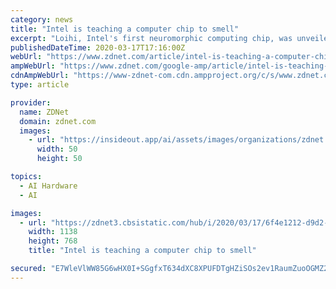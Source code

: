 ```yaml
---
category: news
title: "Intel is teaching a computer chip to smell"
excerpt: "Loihi, Intel's first neuromorphic computing chip, was unveiled in 2017 and pitched by the company as the next generation of AI, capable of applying the principles of computation found in biological brains to computer architectures. Loihi is capable of self-learning thanks to a new type of neural network dubbed \"spiking neural network\"."
publishedDateTime: 2020-03-17T17:16:00Z
webUrl: "https://www.zdnet.com/article/intel-is-teaching-a-computer-chip-to-smell/"
ampWebUrl: "https://www.zdnet.com/google-amp/article/intel-is-teaching-a-computer-chip-to-smell/"
cdnAmpWebUrl: "https://www-zdnet-com.cdn.ampproject.org/c/s/www.zdnet.com/google-amp/article/intel-is-teaching-a-computer-chip-to-smell/"
type: article

provider:
  name: ZDNet
  domain: zdnet.com
  images:
    - url: "https://insideout.app/ai/assets/images/organizations/zdnet.com-50x50.jpg"
      width: 50
      height: 50

topics:
  - AI Hardware
  - AI

images:
  - url: "https://zdnet3.cbsistatic.com/hub/i/2020/03/17/6f4e1212-d9d2-4e4c-801d-0817de866124/loihi-889x600.jpg"
    width: 1138
    height: 768
    title: "Intel is teaching a computer chip to smell"

secured: "E7WleVlWW85G6wHX0I+SGgfxT634dXC8XPUFDTgHZiSOs2ev1RaumZuoOGMZ2YdsnSk4OQFTNGwZkjcL4e8GXKnld4p0lkEmGgxou2FlnHRqDWWj6dOCha1yiOHTXkjjM46vkK0QRMUKfziELV6EKR2Mxow05h4ZAVc0g6Ax3Ms9XexIeGCMcIhQmHdOGgbgXJoT9enZK6phaNlDZaiu32k+hSyIT6gUETQOEWO0zPyePULssiK1u4CHYer90ofpzF7AtwV2LLi/8sJ2hLLdVXvV2QyUCxAg/BnzX1yffCMhUZDc4fCCZJpVaYkoT06EBDHdObXa820Zg56wgLNujGRSeWOKHSeMsEPA7tueeEgym+9Q4JSuPCR7xcU9U2rNrWwgv+IeZeLmACsRF/Cb9/1DTyLxr9PcyN9n5+6V72L0l+9pGfHiNBY0Wq+HuL5ZBLAnI+KAnPFh2NKNvQnAKKWg391wri/CFGNOBNzThiI=;BWrBzYuXGVpuQdsebLXyWw=="
---
```


